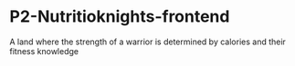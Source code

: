 # P2-Nutritioknights-frontend
A land where the strength of a warrior is determined by calories and their fitness knowledge
